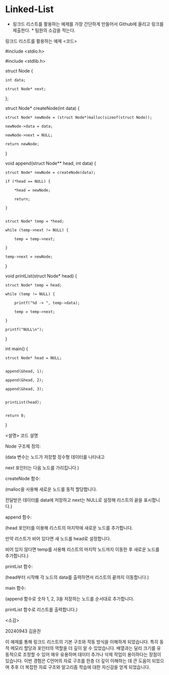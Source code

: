 # Linked-List
* 링크드 리스트를 활용하는 예제를 가장 간단하게 만들어서 Github에 올리고 링크를 제출한다. * 팀원의 소감을 적는다.


링크드 리스트를 활용하는 예제 <코드>

#include <stdio.h>

#include <stdlib.h>

struct Node {
    
    int data;          

    struct Node* next;  

};

struct Node* createNode(int data) {
    
    struct Node* newNode = (struct Node*)malloc(sizeof(struct Node)); 
    
    newNode->data = data;
    
    newNode->next = NULL;
    
    return newNode;
}


void append(struct Node** head, int data) {
    
    struct Node* newNode = createNode(data);
    
    if (*head == NULL) { 
        
        *head = newNode;
        
        return;
    
    }

    
    struct Node* temp = *head;
    
    while (temp->next != NULL) { 
       
        temp = temp->next;
   
    }

    temp->next = newNode; 

}

void printList(struct Node* head) {
 
    struct Node* temp = head;
  
    while (temp != NULL) {
   
        printf("%d -> ", temp->data);
    
        temp = temp->next;
   
    }
  
    printf("NULL\n");

}



int main() {
  
    struct Node* head = NULL; 

   
    append(&head, 1); 
   
    append(&head, 2);
    
    append(&head, 3);

  
    printList(head); 

  
    return 0;

}


<설명>
코드 설명

Node 구조체 정의:

(data 변수는 노드가 저장할 정수형 데이터를 나타내고

next 포인터는 다음 노드를 가리킵니다.)



createNode 함수:

(malloc을 사용해 새로운 노드를 동적 할당합니다.

전달받은 데이터를 data에 저장하고 next는 NULL로 설정해 리스트의 끝을 표시합니다.)


append 함수:

(head 포인터를 이용해 리스트의 마지막에 새로운 노드를 추가합니다.

만약 리스트가 비어 있다면 새 노드를 head로 설정합니다.

비어 있지 않다면 temp를 사용해 리스트의 마지막 노드까지 이동한 후 새로운 노드를 추가합니다.)



printList 함수:

(head부터 시작해 각 노드의 data를 출력하면서 리스트의 끝까지 이동합니다.)


main 함수:

(append 함수로 숫자 1, 2, 3을 저장하는 노드를 순서대로 추가합니다.

printList 함수로 리스트를 출력합니다.)

<소감>

20240943 김윤찬

이 예제를 통해 링크드 리스트의 기본 구조와 작동 방식을 이해하게 되었습니다. 
특히 동적 메모리 할당과 포인터의 역할을 더 깊이 알 수 있었습니다. 
배열과는 달리 크기를 유동적으로 조정할 수 있어 매우 유용하며 
데이터 추가나 삭제 작업이 용이하다는 장점이 있습니다. 
이번 경험은 C언어의 자료 구조를 한층 더 깊이 이해하는 데 큰 도움이 되었으며
추후 더 복잡한 자료 구조와 알고리즘 학습에 대한 자신감을 얻게 되었습니다.
